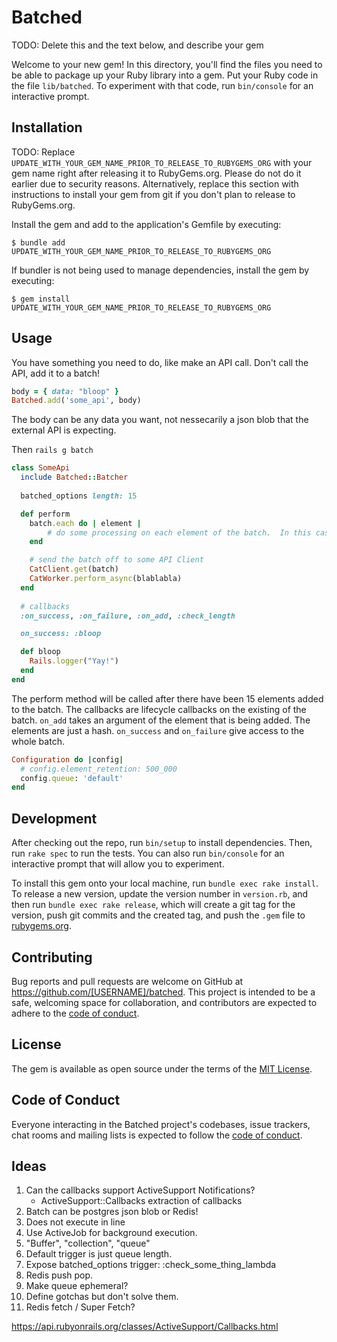 # Batched

TODO: Delete this and the text below, and describe your gem

Welcome to your new gem! In this directory, you'll find the files you need to be able to package up your Ruby library into a gem. Put your Ruby code in the file `lib/batched`. To experiment with that code, run `bin/console` for an interactive prompt.

## Installation

TODO: Replace `UPDATE_WITH_YOUR_GEM_NAME_PRIOR_TO_RELEASE_TO_RUBYGEMS_ORG` with your gem name right after releasing it to RubyGems.org. Please do not do it earlier due to security reasons. Alternatively, replace this section with instructions to install your gem from git if you don't plan to release to RubyGems.org.

Install the gem and add to the application's Gemfile by executing:

    $ bundle add UPDATE_WITH_YOUR_GEM_NAME_PRIOR_TO_RELEASE_TO_RUBYGEMS_ORG

If bundler is not being used to manage dependencies, install the gem by executing:

    $ gem install UPDATE_WITH_YOUR_GEM_NAME_PRIOR_TO_RELEASE_TO_RUBYGEMS_ORG

## Usage

You have something you need to do, like make an API call.  Don't call the API, add it to a batch!

```ruby
body = { data: "bloop" }
Batched.add('some_api', body)
```



The body can be any data you want, not nessecarily a json blob that the external API is expecting.

Then `rails g batch`

```ruby
class SomeApi
  include Batched::Batcher
  
  batched_options length: 15

  def perform
    batch.each do | element |
        # do some processing on each element of the batch.  In this case there will be 15 objects with the key `data`.
    end

    # send the batch off to some API Client
    CatClient.get(batch)
    CatWorker.perform_async(blablabla)
  end
 
  # callbacks
  :on_success, :on_failure, :on_add, :check_length

  on_success: :bloop

  def bloop
    Rails.logger("Yay!")
  end
end
```

The perform method will be called after there have been 15 elements added to the batch.  The callbacks are lifecycle callbacks on the existing of the batch.  `on_add` takes an argument of the element that is being added.  The elements are just a hash.  `on_success` and `on_failure` give access to the whole batch.

```ruby
Configuration do |config|
  # config.element_retention: 500_000
  config.queue: 'default'
end
```
## Development

After checking out the repo, run `bin/setup` to install dependencies. Then, run `rake spec` to run the tests. You can also run `bin/console` for an interactive prompt that will allow you to experiment.

To install this gem onto your local machine, run `bundle exec rake install`. To release a new version, update the version number in `version.rb`, and then run `bundle exec rake release`, which will create a git tag for the version, push git commits and the created tag, and push the `.gem` file to [rubygems.org](https://rubygems.org).

## Contributing

Bug reports and pull requests are welcome on GitHub at https://github.com/[USERNAME]/batched. This project is intended to be a safe, welcoming space for collaboration, and contributors are expected to adhere to the [code of conduct](https://github.com/[USERNAME]/batched/blob/main/CODE_OF_CONDUCT.md).

## License

The gem is available as open source under the terms of the [MIT License](https://opensource.org/licenses/MIT).

## Code of Conduct

Everyone interacting in the Batched project's codebases, issue trackers, chat rooms and mailing lists is expected to follow the [code of conduct](https://github.com/[USERNAME]/batched/blob/main/CODE_OF_CONDUCT.md).



## Ideas

1. Can the callbacks support ActiveSupport Notifications?
   - ActiveSupport::Callbacks extraction of callbacks
2. Batch can be postgres json blob or Redis!
3. Does not execute in line
4. Use ActiveJob for background execution.
5. "Buffer", "collection", "queue"
6. Default trigger is just queue length.
7. Expose batched_options trigger: :check_some_thing_lambda
8. Redis push pop.
9. Make queue ephemeral?
10. Define gotchas but don't solve them.
11. Redis fetch / Super Fetch?

https://api.rubyonrails.org/classes/ActiveSupport/Callbacks.html


